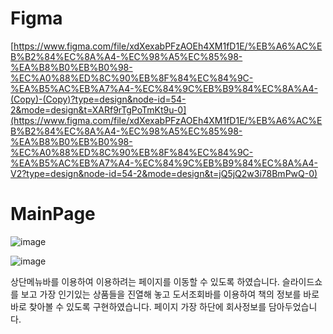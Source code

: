 # Figma
[https://www.figma.com/file/xdXexabPFzAOEh4XM1fD1E/%EB%A6%AC%EB%B2%84%EC%8A%A4-%EC%98%A5%EC%85%98-%EA%B8%B0%EB%B0%98-%EC%A0%88%ED%8C%90%EB%8F%84%EC%84%9C-%EA%B5%AC%EB%A7%A4-%EC%84%9C%EB%B9%84%EC%8A%A4-(Copy)-(Copy)?type=design&node-id=54-2&mode=design&t=XARf9rTgPoTmKt9u-0](https://www.figma.com/file/xdXexabPFzAOEh4XM1fD1E/%EB%A6%AC%EB%B2%84%EC%8A%A4-%EC%98%A5%EC%85%98-%EA%B8%B0%EB%B0%98-%EC%A0%88%ED%8C%90%EB%8F%84%EC%84%9C-%EA%B5%AC%EB%A7%A4-%EC%84%9C%EB%B9%84%EC%8A%A4-V2?type=design&node-id=54-2&mode=design&t=jQ5jQ2w3i78BmPwQ-0)

# MainPage
![image](https://github.com/gangheeLee/bookproject/assets/121603208/be52223a-f38b-4c6d-b8fa-a75f4403ccc3)

![image](https://github.com/gangheeLee/bookproject/assets/121603208/1c3a11c7-d925-4134-8d31-88c66c57f55e)

상단메뉴바를 이용하여 이용하려는 페이지를 이동할 수 있도록 하였습니다. 슬라이드쇼를 보고 가장 인기있는 상품들을 
진열해 놓고 도서조회바를 이용하여 책의 정보를 바로바로 찾아볼 수 있도록 구현하였습니다.
페이지 가장 하단에 회사정보를 담아두었습니다.
